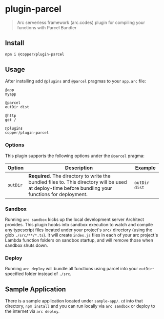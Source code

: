 # plugin-parcel

> Arc serverless framework (arc.codes) plugin for compiling your functions with Parcel Bundler

## Install

```bash
npm i @copper/plugin-parcel
```

## Usage

After installing add `@plugins` and `@parcel` pragmas to your `app.arc` file:

```arc
@app
myapp

@parcel
outDir dist

@http
get /

@plugins
copper/plugin-parcel
```

### Options

This plugin supports the following options under the `@parcel` pragma:

|Option|Description|Example|
|---|---|---|
|`outDir`|**Required**. The directory to write the bundled files to. This directory will be used at deploy-time before bundling your functions for deployment.|`outDir dist`|

### Sandbox

Running `arc sandbox` kicks up the local development server Architect provides.
This plugin hooks into sandbox execution to watch and compile any typescript
files located under your project's `src/` directory (using the glob
`./src/**/*.ts`). It will create `index.js` files in each of your arc project's
Lambda function folders on sandbox startup, and will remove those when sandbox
shuts down.

### Deploy

Running `arc deploy` will bundle all functions using parcel into your
`outDir`-specified folder instead of `./src`.

## Sample Application

There is a sample application located under `sample-app/`. `cd` into that
directory, `npm install` and you can run locally via `arc sandbox` or deploy to
the internet via `arc deploy`.

